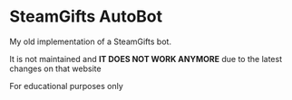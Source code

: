 # SteamGifts AutoBot

My old implementation of a SteamGifts bot.

It is not maintained and **IT DOES NOT WORK ANYMORE** due to the latest changes on that website

For educational purposes only
